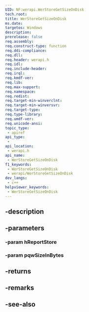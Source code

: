```yaml
---
UID: NF:werapi.WerStoreGetSizeOnDisk
tech.root: 
title: WerStoreGetSizeOnDisk
ms.date: 
targetos: Windows
description: 
prerelease: false
req.assembly: 
req.construct-type: function
req.ddi-compliance: 
req.dll: 
req.header: werapi.h
req.idl: 
req.include-header: 
req.irql: 
req.kmdf-ver: 
req.lib: 
req.max-support: 
req.namespace: 
req.redist: 
req.target-min-winverclnt: 
req.target-min-winversvr: 
req.target-type: 
req.type-library: 
req.umdf-ver: 
req.unicode-ansi: 
topic_type:
 - apiref
api_type:
 - 
api_location:
 - werapi.h
api_name:
 - WerStoreGetSizeOnDisk
f1_keywords:
 - WerStoreGetSizeOnDisk
 - werapi/WerStoreGetSizeOnDisk
dev_langs:
 - c++
helpviewer_keywords:
 - WerStoreGetSizeOnDisk
---
```


## -description

## -parameters

### -param hReportStore

### -param pqwSizeInBytes

## -returns

## -remarks

## -see-also

